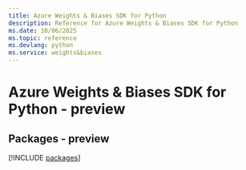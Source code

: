 ```yaml
---
title: Azure Weights & Biases SDK for Python
description: Reference for Azure Weights & Biases SDK for Python
ms.date: 10/06/2025
ms.topic: reference
ms.devlang: python
ms.service: weights&biases
---
```

# Azure Weights & Biases SDK for Python - preview
## Packages - preview
[!INCLUDE [packages](weights-&-biases-index.md)]